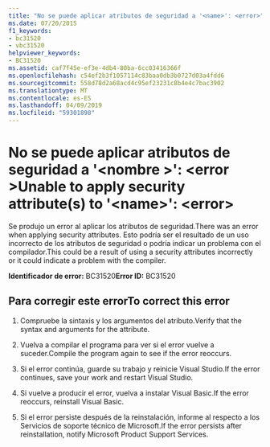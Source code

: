 ```yaml
---
title: "No se puede aplicar atributos de seguridad a '<name>': <error>"
ms.date: 07/20/2015
f1_keywords:
- bc31520
- vbc31520
helpviewer_keywords:
- BC31520
ms.assetid: caf7f45e-ef3e-4db4-80ba-6cc03416366f
ms.openlocfilehash: c54ef2b3f1057114c83baa0db3b0727d03a4fdd6
ms.sourcegitcommit: 558d78d2a68acd4c95ef23231c8b4e4c7bac3902
ms.translationtype: MT
ms.contentlocale: es-ES
ms.lasthandoff: 04/09/2019
ms.locfileid: "59301898"
---
```

# <a name="unable-to-apply-security-attributes-to-name-error"></a><span data-ttu-id="fce33-102">No se puede aplicar atributos de seguridad a '\<nombre >': \<error ></span><span class="sxs-lookup"><span data-stu-id="fce33-102">Unable to apply security attribute(s) to '\<name>': \<error></span></span>
<span data-ttu-id="fce33-103">Se produjo un error al aplicar los atributos de seguridad.</span><span class="sxs-lookup"><span data-stu-id="fce33-103">There was an error when applying security attributes.</span></span> <span data-ttu-id="fce33-104">Esto podría ser el resultado de un uso incorrecto de los atributos de seguridad o podría indicar un problema con el compilador.</span><span class="sxs-lookup"><span data-stu-id="fce33-104">This could be a result of using a security attributes incorrectly or it could indicate a problem with the compiler.</span></span>  
  
 <span data-ttu-id="fce33-105">**Identificador de error:** BC31520</span><span class="sxs-lookup"><span data-stu-id="fce33-105">**Error ID:** BC31520</span></span>  
  
## <a name="to-correct-this-error"></a><span data-ttu-id="fce33-106">Para corregir este error</span><span class="sxs-lookup"><span data-stu-id="fce33-106">To correct this error</span></span>  
  
1. <span data-ttu-id="fce33-107">Compruebe la sintaxis y los argumentos del atributo.</span><span class="sxs-lookup"><span data-stu-id="fce33-107">Verify that the syntax and arguments for the attribute.</span></span>  
  
2. <span data-ttu-id="fce33-108">Vuelva a compilar el programa para ver si el error vuelve a suceder.</span><span class="sxs-lookup"><span data-stu-id="fce33-108">Compile the program again to see if the error reoccurs.</span></span>  
  
3. <span data-ttu-id="fce33-109">Si el error continúa, guarde su trabajo y reinicie Visual Studio.</span><span class="sxs-lookup"><span data-stu-id="fce33-109">If the error continues, save your work and restart Visual Studio.</span></span>  
  
4. <span data-ttu-id="fce33-110">Si vuelve a producir el error, vuelva a instalar Visual Basic.</span><span class="sxs-lookup"><span data-stu-id="fce33-110">If the error reoccurs, reinstall Visual Basic.</span></span>  
  
5. <span data-ttu-id="fce33-111">Si el error persiste después de la reinstalación, informe al respecto a los Servicios de soporte técnico de Microsoft.</span><span class="sxs-lookup"><span data-stu-id="fce33-111">If the error persists after reinstallation, notify Microsoft Product Support Services.</span></span>  
